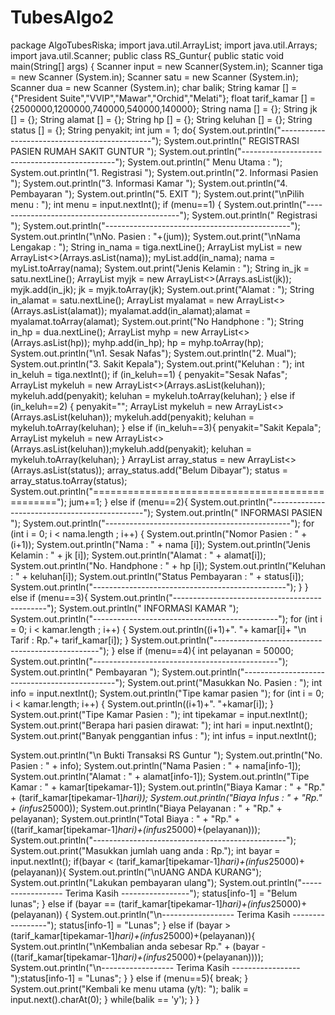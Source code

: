 # TubesAlgo2
package AlgoTubesRiska;
import java.util.ArrayList;
import java.util.Arrays;
import java.util.Scanner;
public class RS_Guntur{
public static void main(String[] args) {
Scanner input = new Scanner(System.in);
Scanner tiga = new Scanner (System.in);
Scanner satu = new Scanner (System.in);
Scanner dua = new Scanner (System.in);
char balik;
String kamar [] = {"President Suite","VVIP","Mawar","Orchid","Melati"};
float tarif_kamar [] = {2500000,1200000,740000,540000,140000};
String nama [] = {};
String jk [] = {};
String alamat [] = {};
String hp [] = {};
String keluhan [] = {};
String status [] = {};
String penyakit;
int jum = 1;
do{
System.out.println("----------------------------------------------");
System.out.println("     REGISTRASI PASIEN RUMAH SAKIT GUNTUR     ");
System.out.println("----------------------------------------------");
System.out.println(" Menu Utama : ");
System.out.println("1. Registrasi ");
System.out.println("2. Informasi Pasien ");
System.out.println("3. Informasi Kamar ");
System.out.println("4. Pembayaran ");
System.out.println("5. EXIT  ");
System.out.print("\nPilih menu :  ");
int menu = input.nextInt();
if (menu==1) {
System.out.println("----------------------------------------------");
System.out.println("              Registrasi          ");
System.out.println("----------------------------------------------");
System.out.println("\nNo. Pasien  : "+(jum));
System.out.print("\nNama Lengakap  : ");
String in_nama = tiga.nextLine();
ArrayList<String> myList = new ArrayList<>(Arrays.asList(nama));
myList.add(in_nama);
nama = myList.toArray(nama);
System.out.print("Jenis Kelamin  : ");
String in_jk = satu.nextLine();
ArrayList<String> myjk = new ArrayList<>(Arrays.asList(jk));
myjk.add(in_jk);
jk = myjk.toArray(jk);
System.out.print("Alamat         : ");
String in_alamat = satu.nextLine();
ArrayList<String> myalamat = new ArrayList<>(Arrays.asList(alamat));
myalamat.add(in_alamat);alamat = myalamat.toArray(alamat);
System.out.print("No Handphone   : ");
String in_hp = dua.nextLine();
ArrayList<String> myhp = new ArrayList<>(Arrays.asList(hp));
myhp.add(in_hp);
hp = myhp.toArray(hp);    
System.out.println("\n1. Sesak Nafas");
System.out.println("2. Mual");
System.out.println("3. Sakit Kepala");
System.out.print("Keluhan : ");
int in_keluh = tiga.nextInt();
if (in_keluh==1) {
penyakit="Sesak Nafas";
ArrayList<String> mykeluh = new ArrayList<>(Arrays.asList(keluhan));
mykeluh.add(penyakit);
keluhan = mykeluh.toArray(keluhan);
} else if (in_keluh==2) {
penyakit="";
ArrayList<String> mykeluh = new ArrayList<>(Arrays.asList(keluhan));
mykeluh.add(penyakit);
keluhan = mykeluh.toArray(keluhan);
} else if (in_keluh==3){
penyakit="Sakit Kepala";
ArrayList<String> mykeluh = new ArrayList<>(Arrays.asList(keluhan));mykeluh.add(penyakit);
keluhan = mykeluh.toArray(keluhan);
}
ArrayList<String> array_status = new ArrayList<>(Arrays.asList(status));
array_status.add("Belum Dibayar");
status = array_status.toArray(status);
System.out.println("================================================");
jum+=1;
} else if (menu==2){
System.out.println("----------------------------------------------");
System.out.println("              INFORMASI PASIEN            ");
System.out.println("----------------------------------------------");
for (int i = 0; i < nama.length ; i++) {
System.out.println("Nomor Pasien  : " + (i+1));
System.out.println("Nama          : " + nama [i]);
System.out.println("Jenis Kelamin : " + jk [i]);
System.out.println("Alamat        : " + alamat[i]);
System.out.println("No. Handphone : " + hp [i]);
System.out.println("Keluhan       : " + keluhan[i]);
System.out.println("Status Pembayaran : " + status[i]);
System.out.println("------------------------------------------------");
}
} else if (menu==3){
System.out.println("----------------------------------------------");
System.out.println("               INFORMASI KAMAR            ");
System.out.println("----------------------------------------------");
for (int i = 0; i < kamar.length ; i++) {
System.out.println((i+1)+". "+ kamar[i]+ "\n Tarif : Rp."+ tarif_kamar[i]);
}
System.out.println("-------------------------------------------------");
} else if (menu==4){
int pelayanan = 50000;
System.out.println("----------------------------------------------");
System.out.println("                 Pembayaran              ");
System.out.println("----------------------------------------------");
System.out.print("Masukkan No. Pasien : ");
int info = input.nextInt();
System.out.println("Tipe kamar pasien ");
for (int i = 0; i < kamar.length; i++) {
System.out.println((i+1)+". "+kamar[i]);
}
System.out.print("Tipe Kamar Pasien         : ");
int tipekamar = input.nextInt();
System.out.print("Berapa hari pasien dirawat: ");
int hari = input.nextInt();
System.out.print("Banyak penggantian infus  : ");
int infus = input.nextInt();

System.out.println("\n          Bukti Transaksi RS Guntur    ");
System.out.println("No. Pasien  : " + info);
System.out.println("Nama Pasien : " + nama[info-1]);
System.out.println("Alamat      : " + alamat[info-1]);
System.out.println("Tipe Kamar  : " + kamar[tipekamar-1]);
System.out.println("Biaya Kamar : " + "Rp." + (tarif_kamar[tipekamar-1]*hari));
System.out.println("Biaya Infus : " + "Rp." + (infus*25000));
System.out.println("Biaya Pelayanan : " + "Rp." + pelayanan);
System.out.println("Total Biaya     : " + "Rp." + ((tarif_kamar[tipekamar-1]*hari)+(infus*25000)+(pelayanan)));
System.out.println("------------------------------------------------");
System.out.print("Masukkan jumlah uang anda : Rp.");
int bayar = input.nextInt();
if(bayar < (tarif_kamar[tipekamar-1]*hari)+(infus*25000)+(pelayanan)){
System.out.println("\nUANG ANDA KURANG");
System.out.println("Lakukan pembayaran ulang");
System.out.println("------------------ Terima Kasih -----------------");
status[info-1] = "Belum lunas";
} else if (bayar == (tarif_kamar[tipekamar-1]*hari)+(infus*25000)+(pelayanan)) {
System.out.println("\n------------------ Terima Kasih -----------------");
status[info-1] = "Lunas";
} else if (bayar > (tarif_kamar[tipekamar-1]*hari)+(infus*25000)+(pelayanan)){
System.out.println("\nKembalian anda sebesar Rp." + (bayar - ((tarif_kamar[tipekamar-1]*hari)+(infus*25000)+(pelayanan))));
System.out.println("\n------------------ Terima Kasih -----------------");status[info-1] = "Lunas";
}
} else if (menu==5){
break;
}
System.out.print("Kembali ke menu utama (y/t): ");
balik = input.next().charAt(0);
} while(balik == 'y');
}
}
